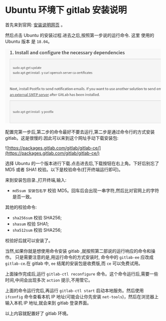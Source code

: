 # Ubuntu 环境下 gitlab 安装说明

首先来到官网: [安装说明网页](https://about.gitlab.com/install/) 。   

然后点击 Ubuntu 的安装过程.进去之后,按照第一步说的运行命令. 这里 使用的 Ubuntu 版本 是 `18.04`。

![gitlab配置](./img/gitlab配置.png)  

配置完第一步后,第二步的命令最好不要去运行,第二步是通过命令行的方式安装 gitlab。这是很慢的.因此可以来到这个网址手动下载安装包:  

![https://packages.gitlab.com/gitlab/gitlab-ce/](https://packages.gitlab.com/gitlab/gitlab-ce/)  

选择 Ubuntu 的一个版本进行下载.点击进去后,下载按钮在右上角。下好后别忘了 MD5 或者 SHA1 校验。以下是校验命令(打开终端运行即可)。

来到安装包目录.,打开终端,输入:  

- `md5sum 安装包名字` 校验 MD5。回车后会出现一串字符,然后比对官网上的字符是否一致。  

其他的校验命令:  

- `sha256sum` 校验 SHA256;
- `shasum` 校验 SHA1;
- `sha512sum` 校验 SHA256;  

校验好后就可以安装了。 

当然,如果你就是想使用命令安装 gitlab ,就按照第二部说的运行响应的命令和操作。 只是需要注意的是,用运行命令的方式安装时, 命令中的 `gitlab-ee` 应改成 `gitlab-ce`.在 gitlab 中, `ee` 结尾的安装包是收费版,而 `ce` 可以免费试用。  

上面操作完成后,运行 `gitlab-ctl reconfigure` 命令。这个命令运行后,需要一些时间,中间会出现多次 `action` 提示,不用管它。 

上面的命令运行完后,再运行 `gitlab-ctl start` 启动本地服务。然后使用 `ifconfig` 命令查看本机 IP 地址(可能会让你先安装 `net-tools`)，然后在浏览器上输入本机 IP 地址,就会来到 gitlab 登录界面。  

以上内容就配置好了 gitlab 环境。
